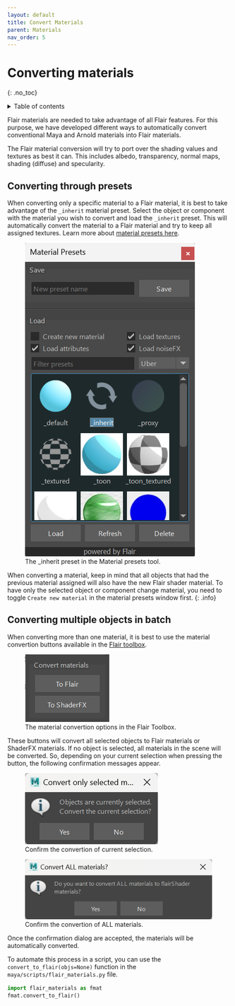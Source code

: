 ```yaml
---
layout: default
title: Convert Materials
parent: Materials
nav_order: 5
---
```


# Converting materials
{: .no_toc}

<details close markdown="block">
  <summary>
    Table of contents
  </summary>
  {: .text-delta }
1. TOC
{:toc}
</details>

Flair materials are needed to take advantage of all Flair features. For this purpose, we have developed different ways to automatically convert conventional Maya and Arnold materials into Flair materials.

The Flair material conversion will try to port over the shading values and textures as best it can. This includes albedo, transparency, normal maps, shading (diffuse) and specularity.

## Converting through presets

When converting only a specific material to a Flair material, it is best to take advantage of the `_inherit` material preset. Select the object or component with the material you wish to convert and load the `_inherit` preset. This will automatically convert the material to a Flair material and try to keep all assigned textures. Learn more about [material presets here](/flair/materials/presets/).

<figure class="aio-ui aio-window">
	<img src="/media/materials/inherit-preset.png" alt="Inherit preset in material presets window">
	<figcaption>The _inherit preset in the Material presets tool.</figcaption>
</figure>

When converting a material, keep in mind that all objects that had the previous material assigned will also have the new Flair shader material. To have only the selected object or component change material, you need to toggle `Create new material` in the material presets window first.
{: .info}


## Converting multiple objects in batch

When converting more than one material, it is best to use the material convertion buttons available in the [Flair toolbox](/flair/toolbox/).

<figure class="aio-ui aio-window">
	<img src="/media/materials/convert.png" alt="Material convertion tools in the Flair toolbox">
	<figcaption>The material convertion options in the Flair Toolbox.</figcaption>
</figure>

These buttons will convert all selected objects to Flair materials or ShaderFX materials. If no object is selected, all materials in the scene will be converted. So, depending on your current selection when pressing the button, the following confirmation messages appear.

<div class="d-flex">
	<figure class="aio-ui aio-window">
		<img src="/media/materials/convert-selected.png" alt="Convert selected confirmation message">
		<figcaption>Confirm the convertion of current selection.</figcaption>
	</figure>
	<figure class="aio-ui aio-window">
		<img src="/media/materials/convert-all.png" alt="Convert ALL confirmation message">
		<figcaption>Confirm the convertion of ALL materials.</figcaption>
	</figure>
</div>

Once the confirmation dialog are accepted, the materials will be automatically converted.

To automate this process in a script, you can use the `convert_to_flair(objs=None)` function in the `maya/scripts/flair_materials.py` file.

```python
import flair_materials as fmat
fmat.convert_to_flair()
```

